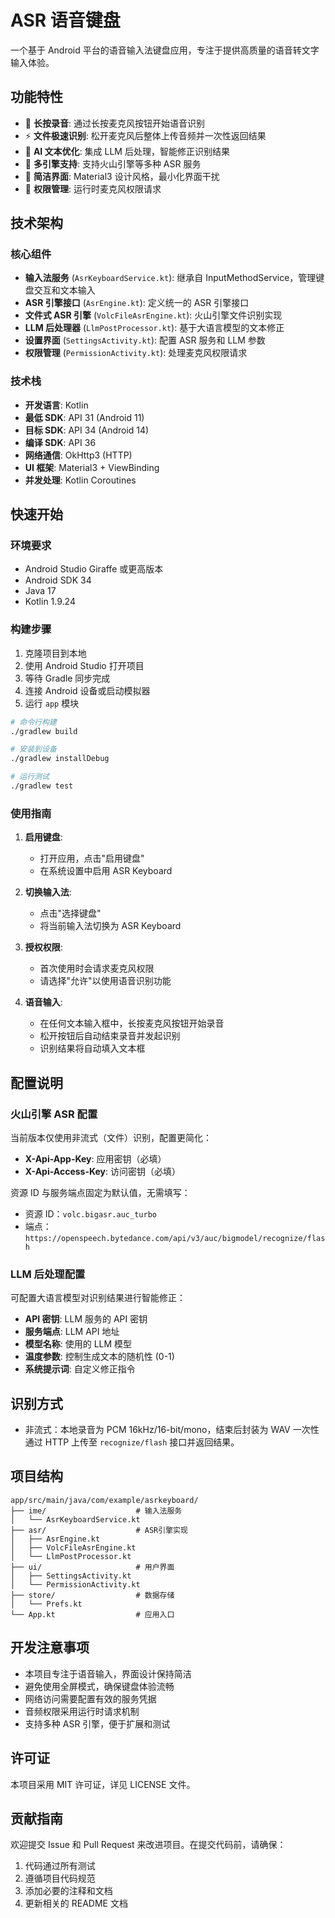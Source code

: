 # ASR 语音键盘

一个基于 Android 平台的语音输入法键盘应用，专注于提供高质量的语音转文字输入体验。

## 功能特性

- 🎤 **长按录音**: 通过长按麦克风按钮开始语音识别
- ⚡ **文件极速识别**: 松开麦克风后整体上传音频并一次性返回结果
- 🧠 **AI 文本优化**: 集成 LLM 后处理，智能修正识别结果
- 🔧 **多引擎支持**: 支持火山引擎等多种 ASR 服务
- 📱 **简洁界面**: Material3 设计风格，最小化界面干扰
- 🔐 **权限管理**: 运行时麦克风权限请求

## 技术架构

### 核心组件

- **输入法服务** (`AsrKeyboardService.kt`): 继承自 InputMethodService，管理键盘交互和文本输入
- **ASR 引擎接口** (`AsrEngine.kt`): 定义统一的 ASR 引擎接口
- **文件式 ASR 引擎** (`VolcFileAsrEngine.kt`): 火山引擎文件识别实现
- **LLM 后处理器** (`LlmPostProcessor.kt`): 基于大语言模型的文本修正
- **设置界面** (`SettingsActivity.kt`): 配置 ASR 服务和 LLM 参数
- **权限管理** (`PermissionActivity.kt`): 处理麦克风权限请求

### 技术栈

- **开发语言**: Kotlin
- **最低 SDK**: API 31 (Android 11)
- **目标 SDK**: API 34 (Android 14)
- **编译 SDK**: API 36
- **网络通信**: OkHttp3 (HTTP)
- **UI 框架**: Material3 + ViewBinding
- **并发处理**: Kotlin Coroutines

## 快速开始

### 环境要求

- Android Studio Giraffe 或更高版本
- Android SDK 34
- Java 17
- Kotlin 1.9.24

### 构建步骤

1. 克隆项目到本地
2. 使用 Android Studio 打开项目
3. 等待 Gradle 同步完成
4. 连接 Android 设备或启动模拟器
5. 运行 `app` 模块

```bash
# 命令行构建
./gradlew build

# 安装到设备
./gradlew installDebug

# 运行测试
./gradlew test
```

### 使用指南

1. **启用键盘**:

   - 打开应用，点击"启用键盘"
   - 在系统设置中启用 ASR Keyboard

2. **切换输入法**:

   - 点击"选择键盘"
   - 将当前输入法切换为 ASR Keyboard

3. **授权权限**:

   - 首次使用时会请求麦克风权限
   - 请选择"允许"以使用语音识别功能

4. **语音输入**:
   - 在任何文本输入框中，长按麦克风按钮开始录音
   - 松开按钮后自动结束录音并发起识别
   - 识别结果将自动填入文本框

## 配置说明

### 火山引擎 ASR 配置

当前版本仅使用非流式（文件）识别，配置更简化：

- **X-Api-App-Key**: 应用密钥（必填）
- **X-Api-Access-Key**: 访问密钥（必填）

资源 ID 与服务端点固定为默认值，无需填写：

- 资源 ID：`volc.bigasr.auc_turbo`
- 端点：`https://openspeech.bytedance.com/api/v3/auc/bigmodel/recognize/flash`

### LLM 后处理配置

可配置大语言模型对识别结果进行智能修正：

- **API 密钥**: LLM 服务的 API 密钥
- **服务端点**: LLM API 地址
- **模型名称**: 使用的 LLM 模型
- **温度参数**: 控制生成文本的随机性 (0-1)
- **系统提示词**: 自定义修正指令

## 识别方式

- 非流式：本地录音为 PCM 16kHz/16-bit/mono，结束后封装为 WAV 一次性通过 HTTP 上传至 `recognize/flash` 接口并返回结果。

## 项目结构

```
app/src/main/java/com/example/asrkeyboard/
├── ime/                    # 输入法服务
│   └── AsrKeyboardService.kt
├── asr/                    # ASR引擎实现
│   ├── AsrEngine.kt
│   ├── VolcFileAsrEngine.kt
│   └── LlmPostProcessor.kt
├── ui/                     # 用户界面
│   ├── SettingsActivity.kt
│   └── PermissionActivity.kt
├── store/                  # 数据存储
│   └── Prefs.kt
└── App.kt                  # 应用入口
```

## 开发注意事项

- 本项目专注于语音输入，界面设计保持简洁
- 避免使用全屏模式，确保键盘体验流畅
- 网络访问需要配置有效的服务凭据
- 音频权限采用运行时请求机制
- 支持多种 ASR 引擎，便于扩展和测试

## 许可证

本项目采用 MIT 许可证，详见 LICENSE 文件。

## 贡献指南

欢迎提交 Issue 和 Pull Request 来改进项目。在提交代码前，请确保：

1. 代码通过所有测试
2. 遵循项目代码规范
3. 添加必要的注释和文档
4. 更新相关的 README 文档
